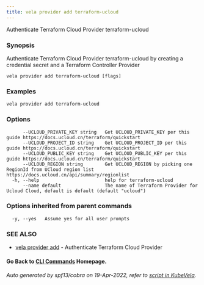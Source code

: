 ```yaml
---
title: vela provider add terraform-ucloud
---
```


Authenticate Terraform Cloud Provider terraform-ucloud

### Synopsis

Authenticate Terraform Cloud Provider terraform-ucloud by creating a credential secret and a Terraform Controller Provider

```
vela provider add terraform-ucloud [flags]
```

### Examples

```
vela provider add terraform-ucloud
```

### Options

```
      --UCLOUD_PRIVATE_KEY string   Get UCLOUD_PRIVATE_KEY per this guide https://docs.ucloud.cn/terraform/quickstart
      --UCLOUD_PROJECT_ID string    Get UCLOUD_PROJECT_ID per this guide https://docs.ucloud.cn/terraform/quickstart
      --UCLOUD_PUBLIC_KEY string    Get UCLOUD_PUBLIC_KEY per this guide https://docs.ucloud.cn/terraform/quickstart
      --UCLOUD_REGION string        Get UCLOUD_REGION by picking one RegionId from UCloud region list https://docs.ucloud.cn/api/summary/regionlist
  -h, --help                        help for terraform-ucloud
      --name default                The name of Terraform Provider for Ucloud Cloud, default is default (default "ucloud")
```

### Options inherited from parent commands

```
  -y, --yes   Assume yes for all user prompts
```

### SEE ALSO

* [vela provider add](vela_provider_add)	 - Authenticate Terraform Cloud Provider

#### Go Back to [CLI Commands](vela) Homepage.


###### Auto generated by spf13/cobra on 19-Apr-2022, refer to [script in KubeVela](https://github.com/oam-dev/kubevela/tree/master/hack/docgen).
